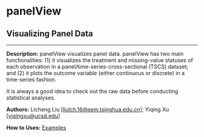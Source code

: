 # panelView

## Visualizing Panel Data
---

**Description:** panelView visualizes panel data. panelView has two main functionalities: (1) it visualizes the treatment and missing-value statuses of each observation in a panel/time-series-cross-sectional (TSCS) dataset; and (2) it plots the outcome variable (either continuous or discrete) in a time-series fashion.

It is always a good idea to check out the raw data before conducting statistical analyses.

**Authors:** Licheng Liu [<liulch.16@sem.tsinghua.edu.cn>]; Yiqing Xu [<yiqingxu@ucsd.edu>] 

**How to Uses:** [Examples](http://yiqingxu.org/software/panelView/panelView.html)


